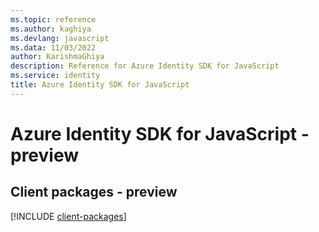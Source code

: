```yaml
---
ms.topic: reference
ms.author: kaghiya
ms.devlang: javascript
ms.data: 11/03/2022
author: KarishmaGhiya
description: Reference for Azure Identity SDK for JavaScript
ms.service: identity
title: Azure Identity SDK for JavaScript
---
```

# Azure Identity SDK for JavaScript - preview

## Client packages - preview
[!INCLUDE [client-packages](identity-client-index.md)]